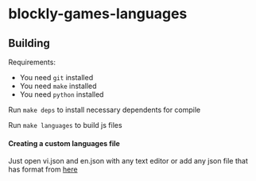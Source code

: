 # blockly-games-languages

## Building

Requirements:
- You need `git` installed
- You need `make` installed
- You need `python` installed

Run `make deps` to install necessary dependents for compile

Run `make languages` to build js files

#### Creating a custom languages file

Just open vi.json and en.json with any text editor or add any json file that has format from [here](https://github.com/google/blockly-games/tree/master/json)
